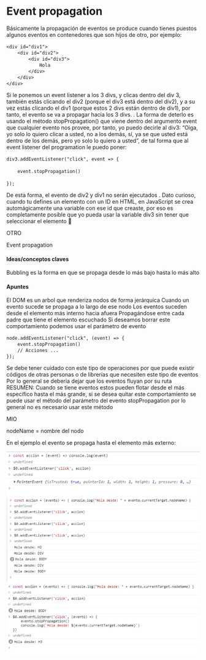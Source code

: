 # Event propagation

Básicamente la propagación de eventos se produce cuando tienes puestos algunos eventos en contenedores que son hijos de otro, por ejemplo:

```
<div id="div1">
    <div id="div2">
        <div id="div3">
            Hola
        </div>
    </div>
</div>
```

Si le ponemos un event listener a los 3 divs, y clicas dentro del div 3, también estás clicando el div2 (porque el div3 está dentro del div2), y a su vez estás clicando el div1 (porque estos 2 divs están dentro de div1), por tanto, el evento se va a propagar hacia los 3 divs.
.
La forma de deterlo es usando el método stopPropagation() que viene dentro del argumento event que cualquier evento nos provee, por tanto, yo puedo decirle al div3: “Oiga, yo solo lo quiero clicar a usted, no a los demás, sí, ya se que usted está dentro de los demás, pero yo solo lo quiero a usted”, de tal forma que al event listener del programation le puedo poner:

```
div3.addEventListener("click", event => {

    event.stopPropagation()

});
```

De esta forma, el evento de div2 y div1 no serán ejecutados
.
Dato curioso, cuando tu defines un elemento con un ID en HTML, en JavaScript se crea automágicamente una variable con ese id que creaste, por eso es completamente posible que yo pueda usar la variable div3 sin tener que seleccionar el elemento 👀


OTRO

Event propagation
<h4>Ideas/conceptos claves</h4>
Bubbling es la forma en que se propaga desde lo más bajo hasta lo más alto

<h4>Apuntes</h4>
El DOM es un arbol que renderiza nodos de forma jerárquica
Cuando un evento sucede se propaga a lo largo de ese nodo
Los eventos suceden desde el elemento más interno hacia afuera
Propagándose entre cada padre que tiene el elemento escuchado
Si deseamos borrar este comportamiento podemos usar el parámetro de evento

```
node.addEventListener("click", (event) => {
	event.stopPropagation()
	// Acciones ...
});
```
Se debe tener cuidado con este tipo de operaciones por que puede existir códigos de otras personas o de librerías que necesiten este tipo de eventos
Por lo general se debería dejar que los eventos fluyan por su ruta
RESUMEN: Cuando se tiene eventos estos pueden flotar desde el más específico hasta el más grande, si se desea quitar este comportamiento se puede usar el método del parámetro del evento stopPropagation por lo general no es necesario usar este método

MIO

nodeName = nombre del nodo

En el ejemplo el evento se propaga hasta el elemento más externo:

![](./img/clase17.png)
![](./img/clase17-2.png)
![](./img/clase17-3.png)
